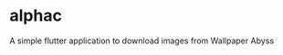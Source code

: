 # alphac

A simple flutter application to download images from <a src="wall.alphacoders.com">Wallpaper Abyss</a>


